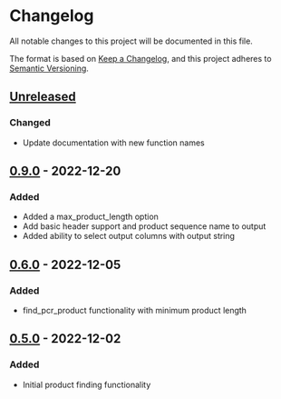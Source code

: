 # Changelog
All notable changes to this project will be documented in this file.

The format is based on [Keep a Changelog](https://keepachangelog.com/en/1.0.0/), and this project adheres to [Semantic Versioning](https://semver.org/spec/v2.0.0.html).

## [Unreleased]
### Changed
- Update documentation with new function names

## [0.9.0] - 2022-12-20
### Added
- Added a max_product_length option
- Add basic header support and product sequence name to output
- Added ability to select output columns with output string

## [0.6.0] - 2022-12-05
### Added
- find_pcr_product functionality with minimum product length

## [0.5.0] - 2022-12-02
### Added
- Initial product finding functionality

[Unreleased]: https://github.com/pommevilla/ispcr/compare/0.9.0...master
[0.9.0]: https://github.com/pommevilla/ispcr/compare/0.6.0...0.9.0
[0.6.0]: https://github.com/pommevilla/ispcr/compare/0.5.0...0.6.0
[0.5.0]: https://github.com/pommevilla/ispcr/tree/0.5.0
